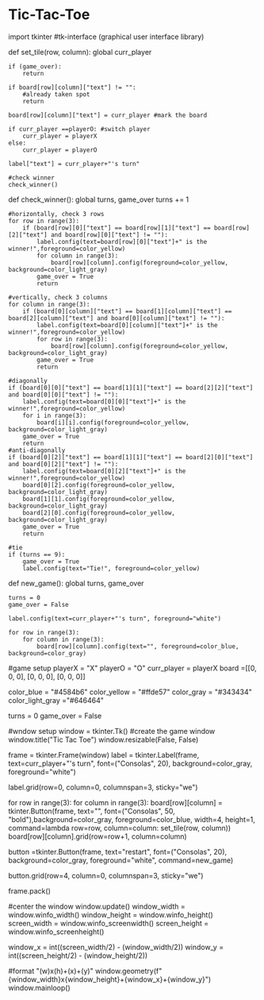 # Tic-Tac-Toe
import tkinter #tk-interface (graphical user interface library)

def set_tile(row, column):
    global curr_player

    if (game_over):
        return

    if board[row][column]["text"] != "":
        #already taken spot
        return

    board[row][column]["text"] = curr_player #mark the board

    if curr_player ==playerO: #switch player
        curr_player = playerX
    else:
        curr_player = playerO
    
    label["text"] = curr_player+"'s turn"

    #check winner
    check_winner()

def check_winner():
    global turns, game_over
    turns += 1

    #horizontally, check 3 rows
    for row in range(3):
        if (board[row][0]["text"] == board[row][1]["text"] == board[row][2]["text"] and board[row][0]["text"] != ""):
            label.config(text=board[row][0]["text"]+" is the winner!",foreground=color_yellow)
            for column in range(3):
                board[row][column].config(foreground=color_yellow, background=color_light_gray)
            game_over = True
            return

    #vertically, check 3 columns
    for column in range(3):
        if (board[0][column]["text"] == board[1][column]["text"] == board[2][column]["text"] and board[0][column]["text"] != ""):
            label.config(text=board[0][column]["text"]+" is the winner!",foreground=color_yellow)
            for row in range(3):
                board[row][column].config(foreground=color_yellow, background=color_light_gray)
            game_over = True
            return

    #diagonally
    if (board[0][0]["text"] == board[1][1]["text"] == board[2][2]["text"] and board[0][0]["text"] != ""):
        label.config(text=board[0][0]["text"]+" is the winner!",foreground=color_yellow)
        for i in range(3):
            board[i][i].config(foreground=color_yellow, background=color_light_gray)
        game_over = True
        return
    #anti-diagonally
    if (board[0][2]["text"] == board[1][1]["text"] == board[2][0]["text"] and board[0][2]["text"] != ""):
        label.config(text=board[0][2]["text"]+" is the winner!",foreground=color_yellow)
        board[0][2].config(foreground=color_yellow, background=color_light_gray)
        board[1][1].config(foreground=color_yellow, background=color_light_gray)
        board[2][0].config(foreground=color_yellow, background=color_light_gray)
        game_over = True
        return

    #tie
    if (turns == 9):
        game_over = True
        label.config(text="Tie!", foreground=color_yellow)

def new_game():
    global turns, game_over

    turns = 0
    game_over = False

    label.config(text=curr_player+"'s turn", foreground="white")

    for row in range(3):
        for column in range(3):
            board[row][column].config(text="", foreground=color_blue, background=color_gray)

#game setup
playerX = "X"
playerO = "O"
curr_player = playerX
board =[[0, 0, 0],
        [0, 0, 0],
        [0, 0, 0]]

color_blue = "#4584b6"
color_yellow = "#ffde57"
color_gray = "#343434"
color_light_gray ="#646464"

turns = 0
game_over = False

#wndow setup
window = tkinter.Tk() #create the game window
window.title("Tic Tac Toe")
window.resizable(False, False)

frame = tkinter.Frame(window)
label = tkinter.Label(frame, text=curr_player+"'s turn", font=("Consolas", 20), background=color_gray, foreground="white")

label.grid(row=0, column=0, columnspan=3, sticky="we")

for row in range(3):
    for column in range(3):
        board[row][column] = tkinter.Button(frame, text="", font=("Consolas", 50, "bold"),background=color_gray, foreground=color_blue, width=4, height=1, command=lambda row=row, column=column: set_tile(row, column))
        board[row][column].grid(row=row+1, column=column)

button =tkinter.Button(frame, text="restart", font=("Consolas", 20), background=color_gray, foreground="white", command=new_game)

button.grid(row=4, column=0, columnspan=3, sticky="we")

frame.pack()

#center the window
window.update()
window_width = window.winfo_width()
window_height = window.winfo_height()
screen_width = window.winfo_screenwidth()
screen_height = window.winfo_screenheight()

window_x = int((screen_width/2) - (window_width/2))
window_y = int((screen_height/2) - (window_height/2))

#format "(w)x(h)+(x)+(y)"
window.geometry(f"{window_width}x{window_height}+{window_x}+{window_y}")
window.mainloop()
